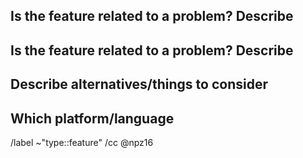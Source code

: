 ## Is the feature related to a problem? Describe



## Is the feature related to a problem? Describe



## Describe alternatives/things to consider



## Which platform/language




/label ~"type::feature"
/cc @npz16
